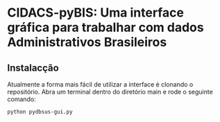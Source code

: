 # CIDACS-pyBIS: Uma interface gráfica para trabalhar com dados Administrativos Brasileiros

## Instalacção

Atualmente a forma mais fácil de utilizar a interface é clonando o repositório. Abra um terminal dentro do diretório main e rode o seguinte comando:


```shell
python pydbsus-gui.py
```



